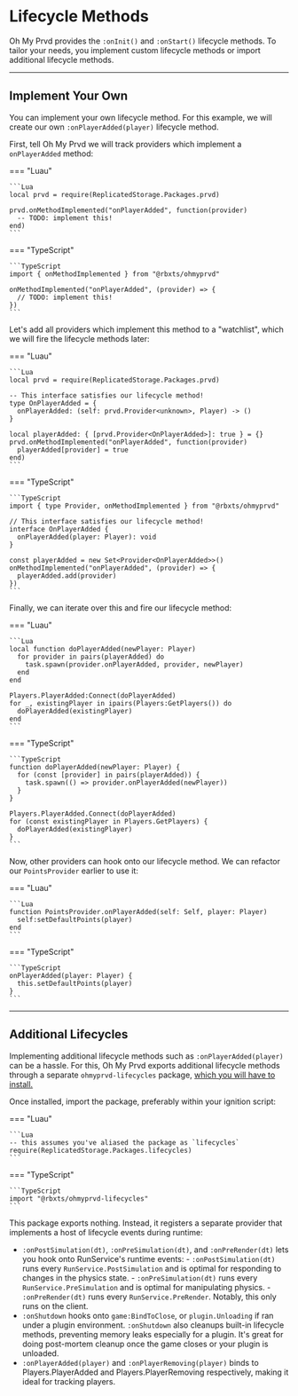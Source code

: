 # Lifecycle Methods

Oh My Prvd provides the `:onInit()` and `:onStart()` lifecycle methods. To
tailor your needs, you implement custom lifecycle methods or import additional
lifecycle methods.

---

## Implement Your Own

You can implement your own lifecycle method. For this example, we will create
our own `:onPlayerAdded(player)` lifecycle method.

First, tell Oh My Prvd we will track providers which implement a `onPlayerAdded`
method:

=== "Luau"

    ```Lua
    local prvd = require(ReplicatedStorage.Packages.prvd)

    prvd.onMethodImplemented("onPlayerAdded", function(provider)
      -- TODO: implement this!
    end)
    ```

=== "TypeScript"

    ```TypeScript
    import { onMethodImplemented } from "@rbxts/ohmyprvd"

    onMethodImplemented("onPlayerAdded", (provider) => {
      // TODO: implement this!
    })
    ```

Let's add all providers which implement this method to a "watchlist", which we
will fire the lifecycle methods later:

=== "Luau"

    ```Lua
    local prvd = require(ReplicatedStorage.Packages.prvd)

    -- This interface satisfies our lifecycle method!
    type OnPlayerAdded = {
      onPlayerAdded: (self: prvd.Provider<unknown>, Player) -> ()
    }

    local playerAdded: { [prvd.Provider<OnPlayerAdded>]: true } = {}
    prvd.onMethodImplemented("onPlayerAdded", function(provider)
      playerAdded[provider] = true
    end)
    ```

=== "TypeScript"

    ```TypeScript
    import { type Provider, onMethodImplemented } from "@rbxts/ohmyprvd"

    // This interface satisfies our lifecycle method!
    interface OnPlayerAdded {
      onPlayerAdded(player: Player): void
    }

    const playerAdded = new Set<Provider<OnPlayerAdded>>()
    onMethodImplemented("onPlayerAdded", (provider) => {
      playerAdded.add(provider)
    })
    ```

Finally, we can iterate over this and fire our lifecycle method:

=== "Luau"

    ```Lua
    local function doPlayerAdded(newPlayer: Player)
      for provider in pairs(playerAdded) do
        task.spawn(provider.onPlayerAdded, provider, newPlayer)
      end
    end

    Players.PlayerAdded:Connect(doPlayerAdded)
    for _, existingPlayer in ipairs(Players:GetPlayers()) do
      doPlayerAdded(existingPlayer)
    end
    ```

=== "TypeScript"

    ```TypeScript
    function doPlayerAdded(newPlayer: Player) {
      for (const [provider] in pairs(playerAdded)) {
        task.spawn(() => provider.onPlayerAdded(newPlayer))
      }
    }

    Players.PlayerAdded.Connect(doPlayerAdded)
    for (const existingPlayer in Players.GetPlayers) {
      doPlayerAdded(existingPlayer)
    }
    ```

Now, other providers can hook onto our lifecycle method. We can refactor our
`PointsProvider` earlier to use it:

=== "Luau"

    ```Lua
    function PointsProvider.onPlayerAdded(self: Self, player: Player)
      self:setDefaultPoints(player)
    end
    ```

=== "TypeScript"

    ```TypeScript
    onPlayerAdded(player: Player) {
      this.setDefaultPoints(player)
    }
    ```

---

## Additional Lifecycles

Implementing additional lifecycle methods such as `:onPlayerAdded(player)` can
be a hassle. For this, Oh My Prvd exports additional lifecycle methods through a
separate `ohmyprvd-lifecycles` package, [which you will have to
install.](installation.md)

Once installed, import the package, preferably within your ignition script:

=== "Luau"

    ```Lua
    -- this assumes you've aliased the package as `lifecycles`
    require(ReplicatedStorage.Packages.lifecycles)
    ```

=== "TypeScript"

    ```TypeScript
    import "@rbxts/ohmyprvd-lifecycles"
    ```

This package exports nothing. Instead, it registers a separate provider that
implements a host of lifecycle events during runtime:

- `:onPostSimulation(dt)`, `:onPreSimulation(dt)`, and `:onPreRender(dt)` lets you
  hook onto RunService's runtime events:
      - `:onPostSimulation(dt)` runs every `RunService.PostSimulation` and is
        optimal for responding to changes in the physics state.
      - `:onPreSimulation(dt)` runs every `RunService.PreSimulation` and is
        optimal for manipulating physics.
      - `:onPreRender(dt)` runs every `RunService.PreRender`. Notably, this only
        runs on the client.
- `:onShutdown` hooks onto `game:BindToClose`, or `plugin.Unloading` if ran
  under a plugin environment. `:onShutdown` also cleanups built-in lifecycle
  methods, preventing memory leaks especially for a plugin. It's great for doing
  post-mortem cleanup once the game closes or your plugin is unloaded.
- `:onPlayerAdded(player)` and `:onPlayerRemoving(player)` binds to
  Players.PlayerAdded and Players.PlayerRemoving respectively, making it ideal
  for tracking players.
